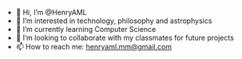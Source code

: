 - 👋 Hi, I’m @HenryAML
- 👀 I’m interested in technology, philosophy and astrophysics
- 🌱 I’m currently learning Computer Science
- 💞️ I’m looking to collaborate with my classmates for future projects
- 📫 How to reach me: henryaml.mm@gmail.com
